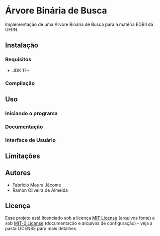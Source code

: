 <!--
SPDX-FileCopyrightText: 2023 Fabrício Moura Jácome
SPDX-FileCopyrightText: 2023 Ramon Oliveira de Almeida

SPDX-License-Identifier: MIT-0
-->

# Árvore Binária de Busca
Implementação de uma Árvore Binária de Busca para a matéria EDBII da UFRN.

## Instalação

### Requisitos
- JDK 17+

### Compilação

## Uso
### Iniciando o programa

### Documentação

### Interface de Usuário

## Limitações

## Autores
- Fabrício Moura Jácome
- Ramon Oliveira de Almeida

## Licença
Esse projeto está licenciado sob a licença [MIT License](https://spdx.org/licenses/MIT.html) (arquivos fonte) e sob [MIT-0 License](https://spdx.org/licenses/MIT-0) (documentação e arquivos de configuração) - veja a pasta LICENSE para mais detalhes.
